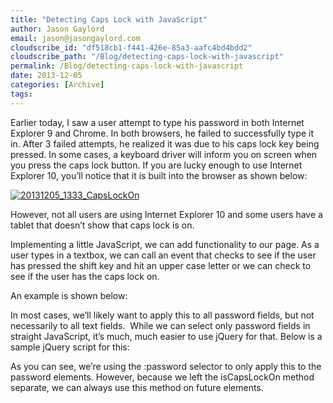 ```yaml
---
title: "Detecting Caps Lock with JavaScript"
author: Jason Gaylord
email: jason@jasongaylord.com
cloudscribe_id: "df518cb1-f441-426e-85a3-aafc4bd4bdd2"
cloudscribe_path: "/Blog/detecting-caps-lock-with-javascript"
permalink: /Blog/detecting-caps-lock-with-javascript
date: 2013-12-05
categories: [Archive]
tags: 
---
```


Earlier today, I saw a user attempt to type his password in both Internet Explorer 9 and Chrome. In both browsers, he failed to successfully type it in. After 3 failed attempts, he realized it was due to his caps lock key being pressed. In some cases, a keyboard driver will inform you on screen when you press the caps lock button. If you are lucky enough to use Internet Explorer 10, you’ll notice that it is built into the browser as shown below:

[![20131205_1333_CapsLockOn](/media/images/20131205_1333_capslockon-wlw.png "20131205_1333_CapsLockOn")](/media/images/20131205_1333_capslockon.png)

However, not all users are using Internet Explorer 10 and some users have a tablet that doesn’t show that caps lock is on.

Implementing a little JavaScript, we can add functionality to our page. As a user types in a textbox, we can call an event that checks to see if the user has pressed the shift key and hit an upper case letter or we can check to see if the user has the caps lock on.

An example is shown below:

In most cases, we’ll likely want to apply this to all password fields, but not necessarily to all text fields.  While we can select only password fields in straight JavaScript, it’s much, much easier to use jQuery for that. Below is a sample jQuery script for this:

As you can see, we’re using the :password selector to only apply this to the password elements. However, because we left the isCapsLockOn method separate, we can always use this method on future elements.
